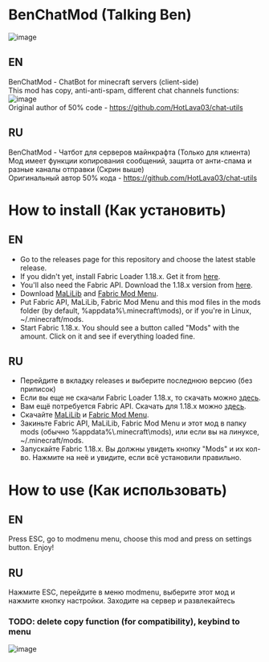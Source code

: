 # BenChatMod (Talking Ben)
![image](https://user-images.githubusercontent.com/68079109/159576356-e4f35a3b-6777-4db6-a91f-057c8c74af88.png)  
## EN  
BenChatMod - ChatBot for minecraft servers (client-side)  
This mod has copy, anti-anti-spam, different chat channels functions:  
![image](https://user-images.githubusercontent.com/68079109/159686732-1883623f-8a38-4313-a6db-10d7968b9bcd.png)  
Original author of 50% code - https://github.com/HotLava03/chat-utils
## RU  
BenChatMod - Чатбот для серверов майнкрафта (Только для клиента)  
Мод имеет функции копирования сообщений, защита от анти-спама и разные каналы отправки (Скрин выше)  
Оригинальный автор 50% кода - https://github.com/HotLava03/chat-utils
# How to install (Как установить)
## EN
- Go to the releases page for this repository and choose the latest stable release.
- If you didn't yet, install Fabric Loader 1.18.x. Get it from [here](https://fabricmc.net/use/).
- You'll also need the Fabric API. Download the 1.18.x version from [here](https://www.curseforge.com/minecraft/mc-mods/fabric-api).
- Download [MaLiLib](https://www.curseforge.com/minecraft/mc-mods/malilib) and [Fabric Mod Menu](https://www.curseforge.com/minecraft/mc-mods/modmenu).
- Put Fabric API, MaLiLib, Fabric Mod Menu and this mod files in the mods folder (by default, %appdata%\\.minecraft\\mods), or if you're in Linux, ~/.minecraft/mods.
- Start Fabric 1.18.x. You should see a button called "Mods" with the amount. Click on it and see if everything loaded fine.
## RU
- Перейдите в вкладку releases и выберите последнюю версию (без приписок)
- Если вы еще не скачали Fabric Loader 1.18.x, то скачать можно [здесь](https://fabricmc.net/use/).
- Вам ещё потребуется Fabric API. Скачать для 1.18.x можно [здесь](https://www.curseforge.com/minecraft/mc-mods/fabric-api).
- Скачайте [MaLiLib](https://www.curseforge.com/minecraft/mc-mods/malilib) и [Fabric Mod Menu](https://www.curseforge.com/minecraft/mc-mods/modmenu).
- Закиньте Fabric API, MaLiLib, Fabric Mod Menu и этот мод в папку mods (обычно %appdata%\\.minecraft\\mods), или если вы на линуксе, ~/.minecraft/mods.
- Запускайте Fabric 1.18.x. Вы должны увидеть кнопку "Mods" и их кол-во. Нажмите на неё и увидите, если всё установили правильно.
# How to use (Как использовать) 
## EN
Press ESC, go to modmenu menu, choose this mod and press on settings button. Enjoy!
## RU
Нажмите ESC, перейдите в меню modmenu, выберите этот мод и нажмите кнопку настройки. Заходите на сервер и развлекайтесь

### TODO: delete copy function (for compatibility), keybind to menu
![image](https://user-images.githubusercontent.com/68079109/159686769-064ddc1a-7f80-4c04-980a-ea68ce4c048c.png)  
